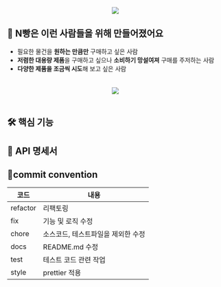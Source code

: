 
<div align="center">
   <img src='https://capsule-render.vercel.app/api?type=slice&&color=0:4e6fff,100:49077c&height=180&section=header&text=N빵&fontColor=C4BEE2&fontSize=80&desc=동네&nbsp;기반&nbsp;소분거래&nbsp;플랫폼&nbsp;&animation=fadeIn&fontAlign=80&fontAlignY=15&descAlign=80&descAlignY=45&rotate=10'/>
<br/>
</div>

## 🔑 N빵은 이런 사람들을 위해 만들어졌어요
+ 필요한 물건을 **원하는 만큼만** 구매하고 싶은 사람
+ **저렴한 대용량 제품**을 구매하고 싶으나 **소비하기 망설여져** 구매를 주저하는 사람
+ **다양한 제품을 조금씩 시도**해 보고 싶은 사람

<div align="center">
   <img  style="padding:20px" src='https://github.com/SWM-ChocoBread/N_bread_Server/assets/70741257/2930f78b-101a-4943-bf3c-6c34f4573f88'/>
<br/>
</div>



## 🛠️ 핵심 기능


## 📑 API 명세서



## 📌commit convention
코드|내용|
---|---|
refactor|리팩토링|
fix|기능 및 로직 수정|
chore|소스코드, 테스트파일을 제외한 수정|
docs|README.md 수정|
test|테스트 코드 관련 작업|
style|prettier 적용|
